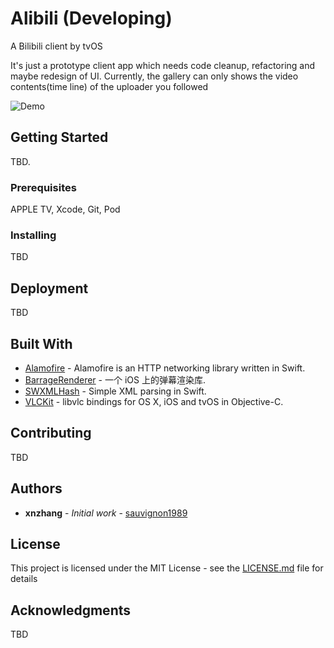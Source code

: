 # Alibili (Developing)
A Bilibili client by tvOS

It's just a prototype client app which needs code cleanup, refactoring and maybe redesign of UI.
Currently, the gallery can only shows the video contents(time line) of the uploader you followed 

![Demo](https://raw.githubusercontent.com/sauvignon1989/Alibili/develop/demo.gif "Demo Screenshot")


## Getting Started

TBD.

### Prerequisites

APPLE TV, Xcode, Git, Pod

### Installing

TBD

## Deployment

TBD

## Built With

* [Alamofire](https://github.com/Alamofire/Alamofire) - Alamofire is an HTTP networking library written in Swift.
* [BarrageRenderer](https://github.com/unash/BarrageRenderer) - 一个 iOS 上的弹幕渲染库.
* [SWXMLHash](https://github.com/drmohundro/SWXMLHash) - Simple XML parsing in Swift.
* [VLCKit](https://code.videolan.org/videolan/VLCKit) - libvlc bindings for OS X, iOS and tvOS in Objective-C.

## Contributing

TBD

## Authors

* **xnzhang** - *Initial work* - [sauvignon1989](https://sauvignon1989.github.io/)

## License

This project is licensed under the MIT License - see the [LICENSE.md](LICENSE.md) file for details

## Acknowledgments

TBD

